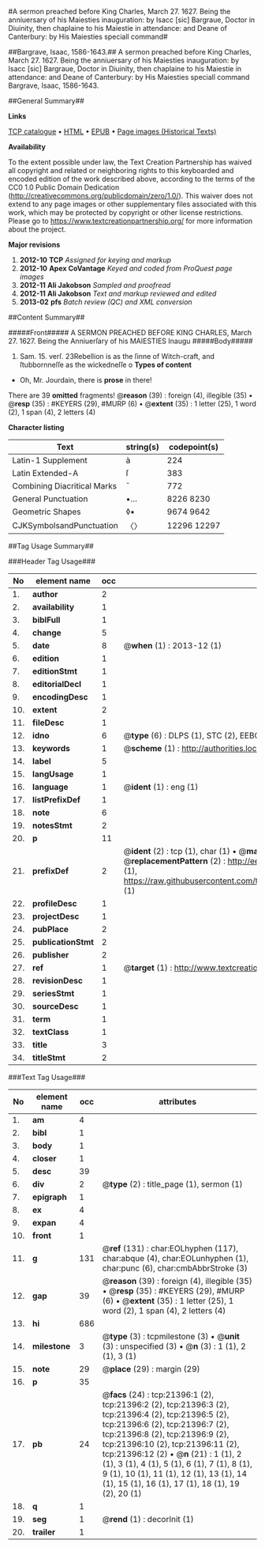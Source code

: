 #A sermon preached before King Charles, March 27. 1627. Being the anniuersary of his Maiesties inauguration: by Isacc [sic] Bargraue, Doctor in Diuinity, then chaplaine to his Maiestie in attendance: and Deane of Canterbury: by His Maiesties speciall command#

##Bargrave, Isaac, 1586-1643.##
A sermon preached before King Charles, March 27. 1627. Being the anniuersary of his Maiesties inauguration: by Isacc [sic] Bargraue, Doctor in Diuinity, then chaplaine to his Maiestie in attendance: and Deane of Canterbury: by His Maiesties speciall command
Bargrave, Isaac, 1586-1643.

##General Summary##

**Links**

[TCP catalogue](http://www.ota.ox.ac.uk/tcp/)  • 
[HTML](http://tei.it.ox.ac.uk/tcp/Texts-HTML/free/A04/A04085.html)  • 
[EPUB](http://tei.it.ox.ac.uk/tcp/Texts-EPUB/free/A04/A04085.epub) • 
[Page images (Historical Texts)](https://historicaltexts.jisc.ac.uk/eebo-99855888e)

**Availability**

To the extent possible under law, the Text Creation Partnership has waived all copyright and related or neighboring rights to this keyboarded and encoded edition of the work described above, according to the terms of the CC0 1.0 Public Domain Dedication (http://creativecommons.org/publicdomain/zero/1.0/). This waiver does not extend to any page images or other supplementary files associated with this work, which may be protected by copyright or other license restrictions. Please go to https://www.textcreationpartnership.org/ for more information about the project.

**Major revisions**

1. __2012-10__ __TCP__ *Assigned for keying and markup*
1. __2012-10__ __Apex CoVantage__ *Keyed and coded from ProQuest page images*
1. __2012-11__ __Ali Jakobson__ *Sampled and proofread*
1. __2012-11__ __Ali Jakobson__ *Text and markup reviewed and edited*
1. __2013-02__ __pfs__ *Batch review (QC) and XML conversion*

##Content Summary##

#####Front#####
A SERMON PREACHED BEFORE KING CHARLES, March 27. 1627. Being the Anniuerſary of his MAIESTIES Inaugu
#####Body#####
1. Sam. 15. verſ. 23Rebellion is as the ſinne of Witch-craft, and ſtubbornneſſe as the wickedneſſe o
**Types of content**

  * Oh, Mr. Jourdain, there is **prose** in there!

There are 39 **omitted** fragments! 
 @__reason__ (39) : foreign (4), illegible (35)  •  @__resp__ (35) : #KEYERS (29), #MURP (6)  •  @__extent__ (35) : 1 letter (25), 1 word (2), 1 span (4), 2 letters (4)

**Character listing**


|Text|string(s)|codepoint(s)|
|---|---|---|
|Latin-1 Supplement|à|224|
|Latin Extended-A|ſ|383|
|Combining             Diacritical Marks|̄|772|
|General Punctuation|•…|8226 8230|
|Geometric Shapes|◊▪|9674 9642|
|CJKSymbolsandPunctuation|〈〉|12296 12297|

##Tag Usage Summary##

###Header Tag Usage###

|No|element name|occ|attributes|
|---|---|---|---|
|1.|__author__|2||
|2.|__availability__|1||
|3.|__biblFull__|1||
|4.|__change__|5||
|5.|__date__|8| @__when__ (1) : 2013-12 (1)|
|6.|__edition__|1||
|7.|__editionStmt__|1||
|8.|__editorialDecl__|1||
|9.|__encodingDesc__|1||
|10.|__extent__|2||
|11.|__fileDesc__|1||
|12.|__idno__|6| @__type__ (6) : DLPS (1), STC (2), EEBO-CITATION (1), PROQUEST (1), VID (1)|
|13.|__keywords__|1| @__scheme__ (1) : http://authorities.loc.gov/ (1)|
|14.|__label__|5||
|15.|__langUsage__|1||
|16.|__language__|1| @__ident__ (1) : eng (1)|
|17.|__listPrefixDef__|1||
|18.|__note__|6||
|19.|__notesStmt__|2||
|20.|__p__|11||
|21.|__prefixDef__|2| @__ident__ (2) : tcp (1), char (1)  •  @__matchPattern__ (2) : ([0-9\-]+):([0-9IVX]+) (1), (.+) (1)  •  @__replacementPattern__ (2) : http://eebo.chadwyck.com/downloadtiff?vid=$1&page=$2 (1), https://raw.githubusercontent.com/textcreationpartnership/Texts/master/tcpchars.xml#$1 (1)|
|22.|__profileDesc__|1||
|23.|__projectDesc__|1||
|24.|__pubPlace__|2||
|25.|__publicationStmt__|2||
|26.|__publisher__|2||
|27.|__ref__|1| @__target__ (1) : http://www.textcreationpartnership.org/docs/. (1)|
|28.|__revisionDesc__|1||
|29.|__seriesStmt__|1||
|30.|__sourceDesc__|1||
|31.|__term__|1||
|32.|__textClass__|1||
|33.|__title__|3||
|34.|__titleStmt__|2||


###Text Tag Usage###

|No|element name|occ|attributes|
|---|---|---|---|
|1.|__am__|4||
|2.|__bibl__|1||
|3.|__body__|1||
|4.|__closer__|1||
|5.|__desc__|39||
|6.|__div__|2| @__type__ (2) : title_page (1), sermon (1)|
|7.|__epigraph__|1||
|8.|__ex__|4||
|9.|__expan__|4||
|10.|__front__|1||
|11.|__g__|131| @__ref__ (131) : char:EOLhyphen (117), char:abque (4), char:EOLunhyphen (1), char:punc (6), char:cmbAbbrStroke (3)|
|12.|__gap__|39| @__reason__ (39) : foreign (4), illegible (35)  •  @__resp__ (35) : #KEYERS (29), #MURP (6)  •  @__extent__ (35) : 1 letter (25), 1 word (2), 1 span (4), 2 letters (4)|
|13.|__hi__|686||
|14.|__milestone__|3| @__type__ (3) : tcpmilestone (3)  •  @__unit__ (3) : unspecified (3)  •  @__n__ (3) : 1 (1), 2 (1), 3 (1)|
|15.|__note__|29| @__place__ (29) : margin (29)|
|16.|__p__|35||
|17.|__pb__|24| @__facs__ (24) : tcp:21396:1 (2), tcp:21396:2 (2), tcp:21396:3 (2), tcp:21396:4 (2), tcp:21396:5 (2), tcp:21396:6 (2), tcp:21396:7 (2), tcp:21396:8 (2), tcp:21396:9 (2), tcp:21396:10 (2), tcp:21396:11 (2), tcp:21396:12 (2)  •  @__n__ (21) : 1 (1), 2 (1), 3 (1), 4 (1), 5 (1), 6 (1), 7 (1), 8 (1), 9 (1), 10 (1), 11 (1), 12 (1), 13 (1), 14 (1), 15 (1), 16 (1), 17 (1), 18 (1), 19 (2), 20 (1)|
|18.|__q__|1||
|19.|__seg__|1| @__rend__ (1) : decorInit (1)|
|20.|__trailer__|1||
